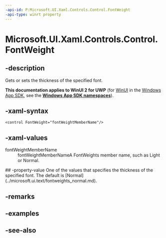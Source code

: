 ```yaml
---
-api-id: P:Microsoft.UI.Xaml.Controls.Control.FontWeight
-api-type: winrt property
---
```


<!-- Property syntax
public Windows.UI.Text.FontWeight FontWeight { get;  set; }
-->

# Microsoft.UI.Xaml.Controls.Control.FontWeight

## -description
Gets or sets the thickness of the specified font.

**This documentation applies to WinUI 2 for UWP** (for [WinUI](/windows/apps/winui/winui3/) in the [Windows App SDK](/windows/apps/windows-app-sdk/), see the **[Windows App SDK namespaces](/windows/windows-app-sdk/api/winrt/)**).

## -xaml-syntax
```xaml
<control FontWeight="fontWeightMemberName"/>
```


## -xaml-values
<dl><dt>fontWeightMemberName</dt><dd>fontWeightMemberNameA FontWeights member name, such as Light or Normal.</dd>
</dl>
## -property-value
One of the values that specifies the thickness of the specified font. The default is [Normal](../microsoft.ui.text/fontweights_normal.md).

## -remarks

## -examples

## -see-also
